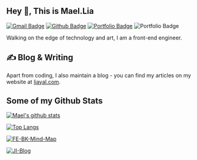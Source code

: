 ## Hey 👋, This is Mael.Lia
[![Gmail Badge](https://img.shields.io/badge/-mael.liang@live.com-c14438?style=flat&logo=Gmail&logoColor=white&link=mailto:mael.liang@live.com)](mailto:mael.liang@live.com) [![Github Badge](https://img.shields.io/badge/-MaelWeb-grey?style=flat&logo=github&logoColor=white&link=https://github.com/MaelWeb/)](https://www.github.com/MaelWeb/) [![Portfolio Badge](https://img.shields.io/badge/portfolio-web-blue?style=flat&link=https://www.liayal.com/)](https://www.liayal.com/) ![Portfolio Badge](https://komarev.com/ghpvc/?username=MaelWeb)  <p align='left'>Walking on the edge of technology and art, I am a front-end engineer.</p>

## &#x270d; Blog & Writing

Apart from coding, I also maintain a blog - you can find my articles on my website at [liayal.com](https://www.liayal.com/).


## Some of my Github Stats

[![Mael's github stats](https://github-readme-stats.vercel.app/api?username=maelweb&count_private=true&show_icons=true)](https://github.com/MaelWeb/github-readme-stats)

[![Top Langs](https://github-readme-stats.vercel.app/api/top-langs/?username=MaelWeb)](https://github.com/anuraghazra/github-readme-stats)

[![FE-BK-Mind-Map](https://github-readme-stats.vercel.app/api/pin/?username=MaelWeb&repo=FE-BK-Mind-Map)](https://github.com/MaelWeb/FE-BK-Mind-Map)

[![JI-Blog](https://github-readme-stats.vercel.app/api/pin/?username=MaelWeb&repo=JI-Blog)](https://github.com/MaelWeb/JI-Blog)
